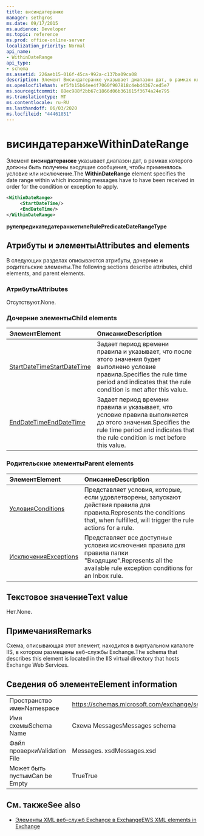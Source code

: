 ```yaml
---
title: висиндатеранже
manager: sethgros
ms.date: 09/17/2015
ms.audience: Developer
ms.topic: reference
ms.prod: office-online-server
localization_priority: Normal
api_name:
- WithinDateRange
api_type:
- schema
ms.assetid: 226aeb15-016f-45ca-992a-c137ba09ca08
description: Элемент Висиндатеранже указывает диапазон дат, в рамках которого должны быть получены входящие сообщения, чтобы применялось условие или исключение.
ms.openlocfilehash: ef5fb15b64ee4f7060f907818c4ebd4367ced5e7
ms.sourcegitcommit: 88ec988f2bb67c1866d06b361615f3674a24e795
ms.translationtype: MT
ms.contentlocale: ru-RU
ms.lasthandoff: 06/03/2020
ms.locfileid: "44461851"
---
```

# <a name="withindaterange"></a><span data-ttu-id="dc5f6-103">висиндатеранже</span><span class="sxs-lookup"><span data-stu-id="dc5f6-103">WithinDateRange</span></span>

<span data-ttu-id="dc5f6-104">Элемент **висиндатеранже** указывает диапазон дат, в рамках которого должны быть получены входящие сообщения, чтобы применялось условие или исключение.</span><span class="sxs-lookup"><span data-stu-id="dc5f6-104">The **WithinDateRange** element specifies the date range within which incoming messages have to have been received in order for the condition or exception to apply.</span></span> 
  
```XML
<WithinDateRange>
     <StartDateTime/>
     <EndDateTime/>
</WithinDateRange>
```

 <span data-ttu-id="dc5f6-105">**рулепредикатедатеранжетипе**</span><span class="sxs-lookup"><span data-stu-id="dc5f6-105">**RulePredicateDateRangeType**</span></span>
## <a name="attributes-and-elements"></a><span data-ttu-id="dc5f6-106">Атрибуты и элементы</span><span class="sxs-lookup"><span data-stu-id="dc5f6-106">Attributes and elements</span></span>

<span data-ttu-id="dc5f6-107">В следующих разделах описываются атрибуты, дочерние и родительские элементы.</span><span class="sxs-lookup"><span data-stu-id="dc5f6-107">The following sections describe attributes, child elements, and parent elements.</span></span>
  
### <a name="attributes"></a><span data-ttu-id="dc5f6-108">Атрибуты</span><span class="sxs-lookup"><span data-stu-id="dc5f6-108">Attributes</span></span>

<span data-ttu-id="dc5f6-109">Отсутствуют.</span><span class="sxs-lookup"><span data-stu-id="dc5f6-109">None.</span></span>
  
### <a name="child-elements"></a><span data-ttu-id="dc5f6-110">Дочерние элементы</span><span class="sxs-lookup"><span data-stu-id="dc5f6-110">Child elements</span></span>

|<span data-ttu-id="dc5f6-111">**Элемент**</span><span class="sxs-lookup"><span data-stu-id="dc5f6-111">**Element**</span></span>|<span data-ttu-id="dc5f6-112">**Описание**</span><span class="sxs-lookup"><span data-stu-id="dc5f6-112">**Description**</span></span>|
|:-----|:-----|
|[<span data-ttu-id="dc5f6-113">StartDateTime</span><span class="sxs-lookup"><span data-stu-id="dc5f6-113">StartDateTime</span></span>](startdatetime.md) <br/> |<span data-ttu-id="dc5f6-114">Задает период времени правила и указывает, что после этого значения будет выполнено условие правила.</span><span class="sxs-lookup"><span data-stu-id="dc5f6-114">Specifies the rule time period and indicates that the rule condition is met after this value.</span></span>  <br/> |
|[<span data-ttu-id="dc5f6-115">EndDateTime</span><span class="sxs-lookup"><span data-stu-id="dc5f6-115">EndDateTime</span></span>](enddatetime.md) <br/> |<span data-ttu-id="dc5f6-116">Задает период времени правила и указывает, что условие правила выполняется до этого значения.</span><span class="sxs-lookup"><span data-stu-id="dc5f6-116">Specifies the rule time period and indicates that the rule condition is met before this value.</span></span>  <br/> |
   
### <a name="parent-elements"></a><span data-ttu-id="dc5f6-117">Родительские элементы</span><span class="sxs-lookup"><span data-stu-id="dc5f6-117">Parent elements</span></span>

|<span data-ttu-id="dc5f6-118">**Элемент**</span><span class="sxs-lookup"><span data-stu-id="dc5f6-118">**Element**</span></span>|<span data-ttu-id="dc5f6-119">**Описание**</span><span class="sxs-lookup"><span data-stu-id="dc5f6-119">**Description**</span></span>|
|:-----|:-----|
|[<span data-ttu-id="dc5f6-120">Условия</span><span class="sxs-lookup"><span data-stu-id="dc5f6-120">Conditions</span></span>](conditions.md) <br/> |<span data-ttu-id="dc5f6-121">Представляет условия, которые, если удовлетворены, запускают действия правила для правила.</span><span class="sxs-lookup"><span data-stu-id="dc5f6-121">Represents the conditions that, when fulfilled, will trigger the rule actions for a rule.</span></span>  <br/> |
|[<span data-ttu-id="dc5f6-122">Исключения</span><span class="sxs-lookup"><span data-stu-id="dc5f6-122">Exceptions</span></span>](exceptions.md) <br/> |<span data-ttu-id="dc5f6-123">Представляет все доступные условия исключения правила для правила папки "Входящие".</span><span class="sxs-lookup"><span data-stu-id="dc5f6-123">Represents all the available rule exception conditions for an Inbox rule.</span></span>  <br/> |
   
## <a name="text-value"></a><span data-ttu-id="dc5f6-124">Текстовое значение</span><span class="sxs-lookup"><span data-stu-id="dc5f6-124">Text value</span></span>

<span data-ttu-id="dc5f6-125">Нет.</span><span class="sxs-lookup"><span data-stu-id="dc5f6-125">None.</span></span>
  
## <a name="remarks"></a><span data-ttu-id="dc5f6-126">Примечания</span><span class="sxs-lookup"><span data-stu-id="dc5f6-126">Remarks</span></span>

<span data-ttu-id="dc5f6-127">Схема, описывающая этот элемент, находится в виртуальном каталоге IIS, в котором размещены веб-службы Exchange.</span><span class="sxs-lookup"><span data-stu-id="dc5f6-127">The schema that describes this element is located in the IIS virtual directory that hosts Exchange Web Services.</span></span>
  
## <a name="element-information"></a><span data-ttu-id="dc5f6-128">Сведения об элементе</span><span class="sxs-lookup"><span data-stu-id="dc5f6-128">Element information</span></span>

|||
|:-----|:-----|
|<span data-ttu-id="dc5f6-129">Пространство имен</span><span class="sxs-lookup"><span data-stu-id="dc5f6-129">Namespace</span></span>  <br/> |https://schemas.microsoft.com/exchange/services/2006/messages  <br/> |
|<span data-ttu-id="dc5f6-130">Имя схемы</span><span class="sxs-lookup"><span data-stu-id="dc5f6-130">Schema Name</span></span>  <br/> |<span data-ttu-id="dc5f6-131">Схема Messages</span><span class="sxs-lookup"><span data-stu-id="dc5f6-131">Messages schema</span></span>  <br/> |
|<span data-ttu-id="dc5f6-132">Файл проверки</span><span class="sxs-lookup"><span data-stu-id="dc5f6-132">Validation File</span></span>  <br/> |<span data-ttu-id="dc5f6-133">Messages. xsd</span><span class="sxs-lookup"><span data-stu-id="dc5f6-133">Messages.xsd</span></span>  <br/> |
|<span data-ttu-id="dc5f6-134">Может быть пустым</span><span class="sxs-lookup"><span data-stu-id="dc5f6-134">Can be Empty</span></span>  <br/> |<span data-ttu-id="dc5f6-135">True</span><span class="sxs-lookup"><span data-stu-id="dc5f6-135">True</span></span>  <br/> |
   
## <a name="see-also"></a><span data-ttu-id="dc5f6-136">См. также</span><span class="sxs-lookup"><span data-stu-id="dc5f6-136">See also</span></span>



- [<span data-ttu-id="dc5f6-137">Элементы XML веб-служб Exchange в Exchange</span><span class="sxs-lookup"><span data-stu-id="dc5f6-137">EWS XML elements in Exchange</span></span>](ews-xml-elements-in-exchange.md)

